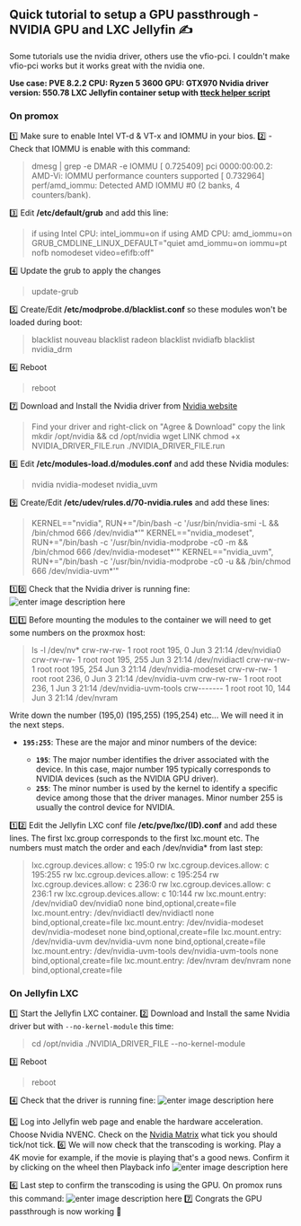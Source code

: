 ## Quick tutorial to setup a GPU passthrough - NVIDIA GPU and LXC Jellyfin ✍️

Some tutorials use the nvidia driver, others use the vfio-pci. I couldn't make vfio-pci works but it works great with the nvidia one.

**Use case: 
PVE 8.2.2
CPU: Ryzen 5 3600
GPU: GTX970
Nvidia driver version: 550.78
LXC Jellyfin container setup with [tteck helper script](https://helper-scripts.com/scripts)**

### On promox

:one: Make sure to enable Intel VT-d & VT-x and IOMMU in your bios.
:two: - Check that IOMMU is enable with this command:
> dmesg | grep -e DMAR -e IOMMU
> [    0.725409] pci 0000:00:00.2: AMD-Vi: IOMMU performance counters supported
[    0.732964] perf/amd_iommu: Detected AMD IOMMU #0 (2 banks, 4 counters/bank).

:three: Edit **/etc/default/grub** and add this line:
>if using Intel CPU: intel_iommu=on
>if using AMD CPU: amd_iommu=on
>  GRUB_CMDLINE_LINUX_DEFAULT="quiet amd_iommu=on iommu=pt nofb nomodeset video=efifb:off"

:four: Update the grub to apply the changes
> update-grub

:five: Create/Edit **/etc/modprobe.d/blacklist.conf** so these modules won't be loaded during boot:
> blacklist nouveau
blacklist radeon
blacklist nvidiafb
blacklist nvidia_drm

:six: Reboot
> reboot

:seven: Download and Install the Nvidia driver from [Nvidia website](https://www.nvidia.com/Download/index.aspx)
> Find your driver and right-click on "Agree & Download" copy the link
> mkdir /opt/nvidia && cd /opt/nvidia
> wget LINK
> chmod +x NVIDIA_DRIVER_FILE.run
> ./NVIDIA_DRIVER_FILE.run

:eight: Edit **/etc/modules-load.d/modules.conf** and add these Nvidia modules:
> nvidia 
> nvidia-modeset 
> nvidia_uvm

:nine: Create/Edit **/etc/udev/rules.d/70-nvidia.rules** and add these lines:
> KERNEL=="nvidia", RUN+="/bin/bash -c '/usr/bin/nvidia-smi -L && /bin/chmod 666 /dev/nvidia*'" 
> KERNEL=="nvidia_modeset", RUN+="/bin/bash -c '/usr/bin/nvidia-modprobe -c0 -m && /bin/chmod 666 /dev/nvidia-modeset*'" 
> KERNEL=="nvidia_uvm", RUN+="/bin/bash -c '/usr/bin/nvidia-modprobe -c0 -u && /bin/chmod 666 /dev/nvidia-uvm*'"

:one::zero: Check that the Nvidia driver is running fine:
![enter image description here](https://i.imgur.com/2RJSwCl.png)

:one::one:  Before mounting the modules to the container we will need to get some numbers on the proxmox host:
> ls -l /dev/nv*
crw-rw-rw- 1 root root 195,   0 Jun  3 21:14 /dev/nvidia0
crw-rw-rw- 1 root root 195, 255 Jun  3 21:14 /dev/nvidiactl
crw-rw-rw- 1 root root 195, 254 Jun  3 21:14 /dev/nvidia-modeset
crw-rw-rw- 1 root root 236,   0 Jun  3 21:14 /dev/nvidia-uvm
crw-rw-rw- 1 root root 236,   1 Jun  3 21:14 /dev/nvidia-uvm-tools
crw------- 1 root root  10, 144 Jun  3 21:14 /dev/nvram

Write down the number (195,0) (195,255) (195,254) etc... We will need it in the next steps.
-   **`195:255`**: These are the major and minor numbers of the device:
    
    -   **`195`**: The major number identifies the driver associated with the device. In this case, major number 195 typically corresponds to NVIDIA devices (such as the NVIDIA GPU driver).
    -  **`255`**: The minor number is used by the kernel to identify a specific device among those that the driver manages. Minor number 255 is usually the control device for NVIDIA.


:one::two: Edit the Jellyfin LXC conf file **/etc/pve/lxc/(ID).conf** and add these lines. The first lxc.group corresponds to the first lxc.mount etc. 
The numbers must match the order and each /dev/nvidia* from last step:
> lxc.cgroup.devices.allow: c 195:0 rw
lxc.cgroup.devices.allow: c 195:255 rw
lxc.cgroup.devices.allow: c 195:254 rw
lxc.cgroup.devices.allow: c 236:0 rw
lxc.cgroup.devices.allow: c 236:1 rw
lxc.cgroup.devices.allow: c 10:144 rw
lxc.mount.entry: /dev/nvidia0 dev/nvidia0 none bind,optional,create=file
lxc.mount.entry: /dev/nvidiactl dev/nvidiactl none bind,optional,create=file
lxc.mount.entry: /dev/nvidia-modeset dev/nvidia-modeset none bind,optional,create=file
lxc.mount.entry: /dev/nvidia-uvm dev/nvidia-uvm none bind,optional,create=file
lxc.mount.entry: /dev/nvidia-uvm-tools dev/nvidia-uvm-tools none bind,optional,create=file
lxc.mount.entry: /dev/nvram dev/nvram none bind,optional,create=file

### On Jellyfin LXC

:one: Start the Jellyfin LXC container.
:two: Download and Install the same Nvidia driver but with ``--no-kernel-module`` this time:
> cd /opt/nvidia
> ./NVIDIA_DRIVER_FILE --no-kernel-module

:three: Reboot
> reboot
> 
:four: Check that the driver is running fine:
![enter image description here](https://i.imgur.com/okgh4zS.png)

:five: Log into Jellyfin web page and enable the hardware acceleration.
Choose Nvidia NVENC.
Check on the [Nvidia Matrix](https://developer.nvidia.com/video-encode-and-decode-gpu-support-matrix-new) what tick you should tick/not tick.
:six: We will now check that the transcoding is working.
Play a 4K movie for example, if the movie is playing that's a good news.
Confirm it by clicking on the wheel then Playback info
![enter image description here](https://i.imgur.com/UkS617U.jpeg)

:six: Last step to confirm the transcoding is using the GPU. On promox runs this command:
![enter image description here](https://i.imgur.com/I6XWs4Q.png)
:seven: Congrats the GPU passthrough is now working 💪

